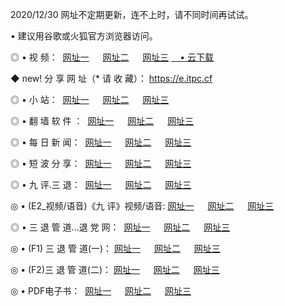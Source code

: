 <p>2020/12/30 网址不定期更新，连不上时，请不同时间再试试。
<p>• 建议用谷歌或火狐官方浏览器访问。
<p>◎ • 视 频： 
<a href="http://huv.wemusiclabel.com/" target="_blank">网址一</a> 　 
<a href="http://hpb.wemusiclabel.com/" target="_blank">网址二</a> 　 
<a href="http://hpb.wemusiclabel.com/b.html" target="_blank">网址三</a>
<a href="https://yadi.sk/d/d0sUeAOpal3njw" target="_blank">　• 云下载 </a></p>
<p>◆ new! 分 享 网 址（* 请 收 藏）： <a href="http://hva.wemusiclabel.com/a.html">https://e.itpc.cf</a></p>

<p>◎ • 小 站：  
<a href="http://huv.wemusiclabel.com/f.html" target="_blank">网址一</a> 　 
<a href="http://hpb.wemusiclabel.com/h.html" target="_blank">网址二</a> 　 
<a href="http://hpb.wemusiclabel.com/k/" target="_blank">网址三</a></p>
<p>◎ • 翻 墙 软 件 ：  
<a href="http://huv.wemusiclabel.com/ff/" target="_blank">网址一</a> 　 
<a href="http://hpb.wemusiclabel.com/s/read/a1_nd.html" target="_blank">网址二</a> 　 
<a href="http://hpb.wemusiclabel.com/ff/index.html" target="_blank">网址三</a></p>
<p>◎ • 每 日 新 闻：  
<a href="http://huv.wemusiclabel.com/day/" target="_blank">网址一</a> 　 
<a href="http://hpb.wemusiclabel.com/day/" target="_blank">网址二</a> 　 
<a href="http://hpb.wemusiclabel.com/day/index.html" target="_blank">网址三</a></p>
<p>◎ • 短 波 分 享：  
<a href="http://huv.wemusiclabel.com/h/" target="_blank">网址一</a> 　 
<a href="http://hpb.wemusiclabel.com/h/" target="_blank">网址二</a> 　 
<a href="http://hpb.wemusiclabel.com/h/index.html" target="_blank">网址三</a></p>
<p>◎ • 九 评.三 退：  
<a href="http://huv.wemusiclabel.com/t/" target="_blank">网址一</a> 　 
<a href="http://hpb.wemusiclabel.com/v2/index.html" target="_blank">网址二</a> 　 
<a href="http://hpb.wemusiclabel.com/tt/index.html" target="_blank">网址三</a> 　</p>
<p>◎ • (E2_视频/语音)《九 评》视频/语音: 
<a href="http://hpb.wemusiclabel.com/7738.html" target="_blank">网址一</a> 　 
<a href="http://hpb.wemusiclabel.com/7614.html" target="_blank">网址二</a> 　 
<a href="http://hpb.wemusiclabel.com/7633.html" target="_blank">网址三</a></p>
<p>◎ • 三 退 管 道...退 党 网：  
<a href="http://huv.wemusiclabel.com/go/td1.html" target="_blank">网址一</a> 　 
<a href="http://hpb.wemusiclabel.com/go/td2.html" target="_blank">网址二</a> 　 
<a href="http://hpb.wemusiclabel.com/go/td3.html" target="_blank">网址三</a></p>
<p>◎ • (F1) 三 退 管 道(一)： 
<a href="http://huv.wemusiclabel.com/dd/" target="_blank">网址一</a> 　 
<a href="http://hpb.wemusiclabel.com/s/read/a1_tdx.html" target="_blank">网址二</a> 　 
<a href="http://hpb.wemusiclabel.com/dd/" target="_blank">网址三</a></p>
<p>◎ • (F2)三 退 管 道(二)： 
<a href="http://hpb.wemusiclabel.com/d/" target="_blank">网址一</a> 　 
<a href="http://huv.wemusiclabel.com/d/index.html" target="_blank">网址二</a> 　 
<a href="http://hpb.wemusiclabel.com/d/" target="_blank">网址三</a></p>
<p>◎ • PDF电子书：  
<a href="http://huv.wemusiclabel.com/p/" target="_blank">网址一</a> 　 
<a href="http://hpb.wemusiclabel.com/p/index.html" target="_blank">网址二</a> 　 
<a href="http://hpb.wemusiclabel.com/p/" target="_blank">网址三</a></p>
